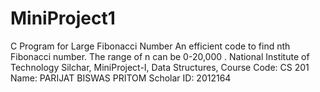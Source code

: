 # MiniProject1
C Program for Large Fibonacci Number An efficient code to find nth Fibonacci number. The range of n can be 0-20,000 . National Institute of Technology Silchar, MiniProject-I, Data Structures, Course Code: CS 201 Name: PARIJAT BISWAS PRITOM Scholar ID: 2012164
